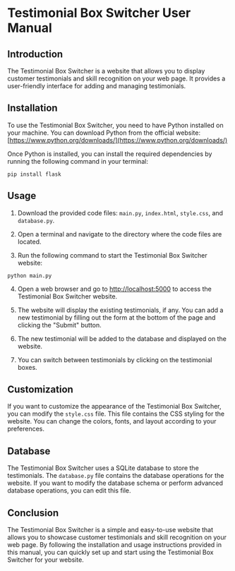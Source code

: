 # Testimonial Box Switcher User Manual

## Introduction

The Testimonial Box Switcher is a website that allows you to display customer testimonials and skill recognition on your web page. It provides a user-friendly interface for adding and managing testimonials.

## Installation

To use the Testimonial Box Switcher, you need to have Python installed on your machine. You can download Python from the official website: [https://www.python.org/downloads/](https://www.python.org/downloads/)

Once Python is installed, you can install the required dependencies by running the following command in your terminal:

```
pip install flask
```

## Usage

1. Download the provided code files: `main.py`, `index.html`, `style.css`, and `database.py`.

2. Open a terminal and navigate to the directory where the code files are located.

3. Run the following command to start the Testimonial Box Switcher website:

```
python main.py
```

4. Open a web browser and go to [http://localhost:5000](http://localhost:5000) to access the Testimonial Box Switcher website.

5. The website will display the existing testimonials, if any. You can add a new testimonial by filling out the form at the bottom of the page and clicking the "Submit" button.

6. The new testimonial will be added to the database and displayed on the website.

7. You can switch between testimonials by clicking on the testimonial boxes.

## Customization

If you want to customize the appearance of the Testimonial Box Switcher, you can modify the `style.css` file. This file contains the CSS styling for the website. You can change the colors, fonts, and layout according to your preferences.

## Database

The Testimonial Box Switcher uses a SQLite database to store the testimonials. The `database.py` file contains the database operations for the website. If you want to modify the database schema or perform advanced database operations, you can edit this file.

## Conclusion

The Testimonial Box Switcher is a simple and easy-to-use website that allows you to showcase customer testimonials and skill recognition on your web page. By following the installation and usage instructions provided in this manual, you can quickly set up and start using the Testimonial Box Switcher for your website.